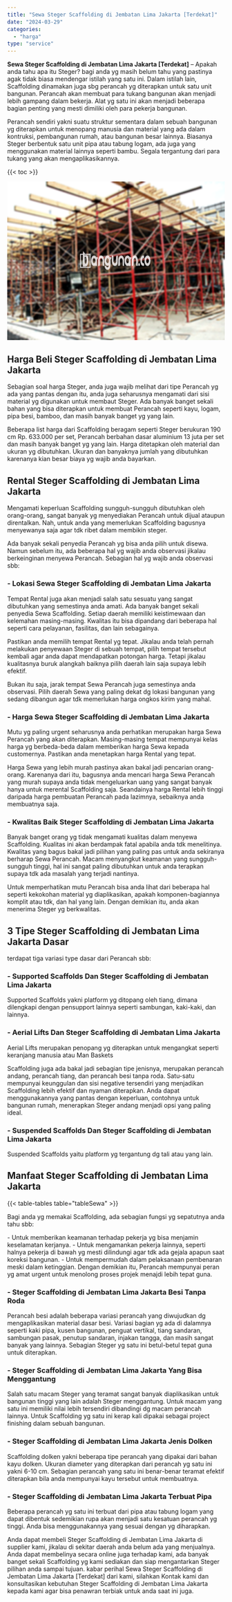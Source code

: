 ```yaml
---
title: "Sewa Steger Scaffolding di Jembatan Lima Jakarta [Terdekat]"
date: "2024-03-29"
categories: 
  - "harga"
type: "service"
---
```


**Sewa Steger Scaffolding di Jembatan Lima Jakarta \[Terdekat\]** – Apakah anda tahu apa itu Steger? bagi anda yg masih belum tahu yang pastinya agak tidak biasa mendengar istilah yang satu ini. Dalam istilah lain, Scaffolding dinamakan juga sbg perancah yg diterapkan untuk satu unit bangunan. Perancah akan membuat para tukang bangunan akan menjadi lebih gampang dalam bekerja. Alat yg satu ini akan menjadi beberapa bagian penting yang mesti dimiliki oleh para pekerja bangunan.

Perancah sendiri yakni suatu struktur sementara dalam sebuah bangunan yg diterapkan untuk menopang manusia dan material yang ada dalam kontruksi, pembangunan rumah, atau bangunan besar lainnya. Biasanya Steger berbentuk satu unit pipa atau tabung logam, ada juga yang menggunakan material lainnya seperti bambu. Segala tergantung dari para tukang yang akan mengaplikasikannya.

{{< toc >}}

![Sewa Steger Scaffolding di Jembatan Lima Jakarta [Terdekat]](/images/sewa-scaffolding-steger-21.png)

## Harga Beli Steger Scaffolding di Jembatan Lima Jakarta

Sebagian soal harga Steger, anda juga wajib melihat dari tipe Perancah yg ada yang pantas dengan itu, anda juga seharusnya mengamati dari sisi material yg digunakan untuk membaut Steger. Ada banyak banget sekali bahan yang bisa diterapkan untuk membuat Perancah seperti kayu, logam, pipa besi, bamboo, dan masih banyak banget yg yang lain.

Beberapa list harga dari Scaffolding beragam seperti Steger berukuran 190 cm Rp. 633.000 per set, Perancah berbahan dasar aluminium 13 juta per set dan masih banyak banget yg yang lain. Harga ditetapkan oleh material dan ukuran yg dibutuhkan. Ukuran dan banyaknya jumlah yang dibutuhkan karenanya kian besar biaya yg wajib anda bayarkan.

## Rental Steger Scaffolding di Jembatan Lima Jakarta

Mengamati keperluan Scaffolding sungguh-sungguh dibutuhkan oleh orang-orang, sangat banyak yg menyediakan Perancah untuk dijual ataupun direntalkan. Nah, untuk anda yang memerlukan Scaffolding bagusnya menyewanya saja agar tdk ribet dalam membikin steger.

Ada banyak sekali penyedia Perancah yg bisa anda pilih untuk disewa. Namun sebelum itu, ada beberapa hal yg wajib anda observasi jikalau berkeinginan menyewa Perancah. Sebagian hal yg wajib anda observasi sbb:

### \- Lokasi Sewa Steger Scaffolding di Jembatan Lima Jakarta

Tempat Rental juga akan menjadi salah satu sesuatu yang sangat dibutuhkan yang semestinya anda amati. Ada banyak banget sekali penyedia Sewa Scaffolding. Setiap daerah memiliki keistimewaan dan kelemahan masing-masing. Kwalitas itu bisa dipandang dari beberapa hal seperti cara pelayanan, fasilitas, dan lain sebagainya.

Pastikan anda memilih tempat Rental yg tepat. Jikalau anda telah pernah melakukan penyewaan Steger di sebuah tempat, pilih tempat tersebut kembali agar anda dapat mendapatkan potongan harga. Tetapi jikalau kualitasnya buruk alangkah baiknya pilih daerah lain saja supaya lebih efektif.

Bukan itu saja, jarak tempat Sewa Perancah juga semestinya anda observasi. Pilih daerah Sewa yang paling dekat dg lokasi bangunan yang sedang dibangun agar tdk memerlukan harga ongkos kirim yang mahal.

### \- Harga Sewa Steger Scaffolding di Jembatan Lima Jakarta

Mutu yg paling urgent seharusnya anda perhatikan merupakan harga Sewa Perancah yang akan diterapkan. Masing-masing tempat mempunyai kelas harga yg berbeda-beda dalam memberikan harga Sewa kepada customernya. Pastikan anda menetapkan harga Rental yang tepat.

Harga Sewa yang lebih murah pastinya akan bakal jadi pencarian orang-orang. Karenanya dari itu, bagusnya anda mencari harga Sewa Perancah yang murah supaya anda tidak mengeluarkan uang yang sangat banyak hanya untuk merental Scaffolding saja. Seandainya harga Rental lebih tinggi daripada harga pembuatan Perancah pada lazimnya, sebaiknya anda membuatnya saja.

### \- Kwalitas Baik Steger Scaffolding di Jembatan Lima Jakarta

Banyak banget orang yg tidak mengamati kualitas dalam menyewa Scaffolding. Kualitas ini akan berdampak fatal apabila anda tdk menelitinya. Kwalitas yang bagus bakal jadi pilihan yang paling pas untuk anda sekiranya berharap Sewa Perancah. Macam menyangkut keamanan yang sungguh-sungguh tinggi, hal ini sangat paling dibutuhkan untuk anda terapkan supaya tdk ada masalah yang terjadi nantinya.

Untuk memperhatikan mutu Perancah bisa anda lihat dari beberapa hal seperti kekokohan material yg diaplikasikan, apakah komponen-bagiannya komplit atau tdk, dan hal yang lain. Dengan demikian itu, anda akan menerima Steger yg berkwalitas.

## 3 Tipe Steger Scaffolding di Jembatan Lima Jakarta Dasar

terdapat tiga variasi type dasar dari Perancah sbb:

### \- Supported Scaffolds Dan Steger Scaffolding di Jembatan Lima Jakarta

Supported Scaffolds yakni platform yg ditopang oleh tiang, dimana dilengkapi dengan pensupport lainnya seperti sambungan, kaki-kaki, dan lainnya.

### \- Aerial Lifts Dan Steger Scaffolding di Jembatan Lima Jakarta

Aerial Lifts merupakan penopang yg diterapkan untuk mengangkat seperti keranjang manusia atau Man Baskets

Scaffolding juga ada bakal jadi sebagian tipe jenisnya, merupakan perancah andang, perancah tiang, dan perancah besi tanpa roda. Satu-satu mempunyai keunggulan dan sisi negative tersendiri yang menjadikan Scaffolding lebih efektif dan nyaman diterapkan. Anda dapat menggunakannya yang pantas dengan keperluan, contohnya untuk bangunan rumah, menerapkan Steger andang menjadi opsi yang paling ideal.

### \- Suspended Scaffolds Dan Steger Scaffolding di Jembatan Lima Jakarta

Suspended Scaffolds yaitu platform yg tergantung dg tali atau yang lain.

## Manfaat Steger Scaffolding di Jembatan Lima Jakarta

{{< table-tables table="tableSewa" >}}

Bagi anda yg memakai Scaffolding, ada sebagian fungsi yg sepatutnya anda tahu sbb:

\- Untuk memberikan keamanan terhadap pekerja yg bisa menjamin keselamatan kerjanya. - Untuk mengamankan pekerja lainnya, seperti halnya pekerja di bawah yg mesti dilindungi agar tdk ada gejala apapun saat koreksi bangunan. - Untuk mempermudah dalam pelaksanaan pembenaran meski dalam ketinggian. Dengan demikian itu, Perancah mempunyai peran yg amat urgent untuk menolong proses projek menajdi lebih tepat guna.

### \- Steger Scaffolding di Jembatan Lima Jakarta Besi Tanpa Roda

Perancah besi adalah beberapa variasi perancah yang diwujudkan dg mengaplikasikan material dasar besi. Variasi bagian yg ada di dalamnya seperti kaki pipa, kusen bangunan, penguat vertikal, tiang sandaran, sambungan pasak, penutup sandaran, injakan tangga, dan masih sangat banyak yang lainnya. Sebagian Steger yg satu ini betul-betul tepat guna untuk diterapkan.

### \- Steger Scaffolding di Jembatan Lima Jakarta Yang Bisa Menggantung

Salah satu macam Steger yang teramat sangat banyak diaplikasikan untuk bangunan tinggi yang lain adalah Steger menggantung. Untuk macam yang satu ini memiliki nilai lebih tersendiri dibandingi dg macam perancah lainnya. Untuk Scaffolding yg satu ini kerap kali dipakai sebagai project finishing dalam sebuah bangunan.

### \- Steger Scaffolding di Jembatan Lima Jakarta Jenis Dolken

Scaffolding dolken yakni beberapa tipe perancah yang dipakai dari bahan kayu dolken. Ukuran diameter yang diterapkan dari perancah yg satu ini yakni 6-10 cm. Sebagian perancah yang satu ini benar-benar teramat efektif diterapkan bila anda mempunyai kayu tersebut untuk membuatnya.

### \- Steger Scaffolding di Jembatan Lima Jakarta Terbuat Pipa

Beberapa perancah yg satu ini terbuat dari pipa atau tabung logam yang dapat dibentuk sedemikian rupa akan menjadi satu kesatuan perancah yg tinggi. Anda bisa menggunakannya yang sesuai dengan yg diharapkan.

Anda dapat membeli Steger Scaffolding di Jembatan Lima Jakarta di supplier kami, jikalau di sekitar daerah anda belum ada yang menjualnya. Anda dapat membelinya secara online juga terhadap kami, ada banyak banget sekali Scaffolding yg kami sediakan dan siap mengantarkan Steger pilihan anda sampai tujuan. kabar perihal Sewa Steger Scaffolding di Jembatan Lima Jakarta \[Terdekat\] dari kami, silahkan Kontak kami dan konsultasikan kebutuhan Steger Scaffolding di Jembatan Lima Jakarta kepada kami agar bisa penawran terbiak untuk anda saat ini juga.
